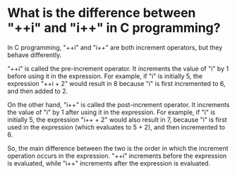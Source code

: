 # What is the difference between "++i" and "i++" in C programming?


   In C programming, "++i" and "i++" are both increment operators, but they behave differently.

   "++i" is called the pre-increment operator. It increments the value of "i" by 1 before using it in the expression. For example, if "i" is initially 5, the expression "++i +     2" would result in 8 because "i" is first incremented to 6, and then added to 2.

   On the other hand, "i++" is called the post-increment operator. It increments the value of "i" by 1 after using it in the expression. For example, if "i" is initially 5,      the expression "i++ + 2" would also result in 7, because "i" is first used in the expression (which evaluates to 5 + 2), and then incremented to 6.

   So, the main difference between the two is the order in which the increment operation occurs in the expression. "++i" increments before the expression is evaluated, while       "i++" increments after the expression is evaluated.
